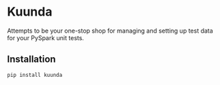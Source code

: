 # Kuunda

Attempts to be your one-stop shop for managing and setting up test data for your PySpark unit tests. 

## Installation

```
pip install kuunda
```

